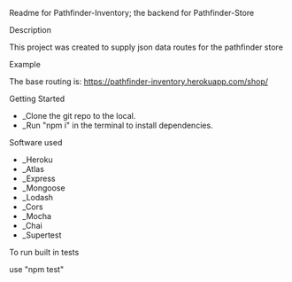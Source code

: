 Readme for Pathfinder-Inventory; the backend for Pathfinder-Store



Description

This project was created to supply json data routes for the pathfinder store 

Example

The base routing is: https://pathfinder-inventory.herokuapp.com/shop/ 


Getting Started

- _Clone the git repo to the local.
- _Run "npm i" in the terminal to install dependencies.

Software used

 - _Heroku
 - _Atlas
 - _Express
 - _Mongoose
 - _Lodash
 - _Cors
 - _Mocha
 - _Chai
 - _Supertest

To run built in tests

use "npm test"

